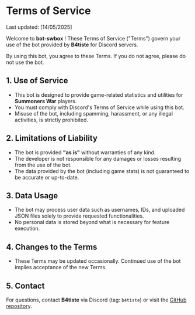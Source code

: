 # Terms of Service

Last updated: [14/05/2025]

Welcome to **bot-swbox** ! These Terms of Service ("Terms") govern your use of the bot provided by **B4tiste** for Discord servers.

By using this bot, you agree to these Terms. If you do not agree, please do not use the bot.

## 1. Use of Service
- This bot is designed to provide game-related statistics and utilities for **Summoners War** players.
- You must comply with Discord's Terms of Service while using this bot.
- Misuse of the bot, including spamming, harassment, or any illegal activities, is strictly prohibited.

## 2. Limitations of Liability
- The bot is provided **"as is"** without warranties of any kind.
- The developer is not responsible for any damages or losses resulting from the use of the bot.
- The data provided by the bot (including game stats) is not guaranteed to be accurate or up-to-date.

## 3. Data Usage
- The bot may process user data such as usernames, IDs, and uploaded JSON files solely to provide requested functionalities.
- No personal data is stored beyond what is necessary for feature execution.

## 4. Changes to the Terms
- These Terms may be updated occasionally. Continued use of the bot implies acceptance of the new Terms.

## 5. Contact
For questions, contact **B4tiste** via Discord (tag: `b4tiste`) or visit the [GitHub repository](https://github.com/B4tiste/bot-swbox).
